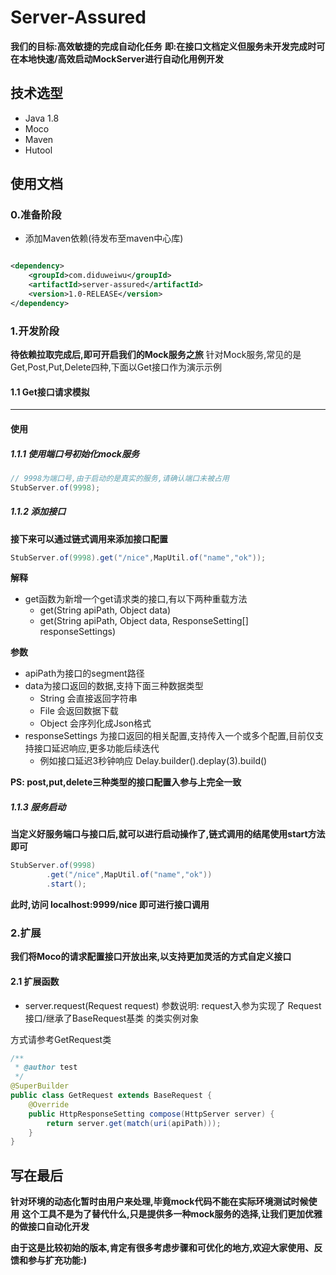 # Server-Assured

**我们的目标:高效敏捷的完成自动化任务**
**即:在接口文档定义但服务未开发完成时可在本地快速/高效启动MockServer进行自动化用例开发**

## 技术选型

- Java 1.8
- Moco
- Maven
- Hutool

## 使用文档

### 0.准备阶段

- 添加Maven依赖(待发布至maven中心库)

```xml

<dependency>
    <groupId>com.diduweiwu</groupId>
    <artifactId>server-assured</artifactId>
    <version>1.0-RELEASE</version>
</dependency>
```

### 1.开发阶段

**待依赖拉取完成后,即可开启我们的Mock服务之旅**
针对Mock服务,常见的是Get,Post,Put,Delete四种,下面以Get接口作为演示示例

#### 1.1 Get接口请求模拟

---

#### 使用

##### 1.1.1 使用端口号初始化mock服务

```java
// 9998为端口号,由于启动的是真实的服务,请确认端口未被占用
StubServer.of(9998);
```

##### 1.1.2 添加接口

**接下来可以通过链式调用来添加接口配置**

```java
StubServer.of(9998).get("/nice",MapUtil.of("name","ok"));
```

**解释**

- get函数为新增一个get请求类的接口,有以下两种重载方法
    - get(String apiPath, Object data)
    - get(String apiPath, Object data, ResponseSetting[] responseSettings)

**参数**

- apiPath为接口的segment路径
- data为接口返回的数据,支持下面三种数据类型
    - String 会直接返回字符串
    - File 会返回数据下载
    - Object 会序列化成Json格式
- responseSettings 为接口返回的相关配置,支持传入一个或多个配置,目前仅支持接口延迟响应,更多功能后续迭代
    - 例如接口延迟3秒钟响应 Delay.builder().deplay(3).build()

**PS: post,put,delete三种类型的接口配置入参与上完全一致**

##### 1.1.3 服务启动

**当定义好服务端口与接口后,就可以进行启动操作了,链式调用的结尾使用start方法即可**

```java
StubServer.of(9998)
        .get("/nice",MapUtil.of("name","ok"))
        .start();
```

**此时,访问 localhost:9999/nice 即可进行接口调用**

### 2.扩展

**我们将Moco的请求配置接口开放出来,以支持更加灵活的方式自定义接口**

#### 2.1 扩展函数

- server.request(Request request)
  参数说明: request入参为实现了 Request接口/继承了BaseRequest基类 的类实例对象

方式请参考GetRequest类

```java
/**
 * @author test
 */
@SuperBuilder
public class GetRequest extends BaseRequest {
    @Override
    public HttpResponseSetting compose(HttpServer server) {
        return server.get(match(uri(apiPath)));
    }
}
```

## 写在最后

**针对环境的动态化暂时由用户来处理,毕竟mock代码不能在实际环境测试时候使用**
**这个工具不是为了替代什么,只是提供多一种mock服务的选择,让我们更加优雅的做接口自动化开发**

**由于这是比较初始的版本,肯定有很多考虑步骤和可优化的地方,欢迎大家使用、反馈和参与扩充功能:)**
